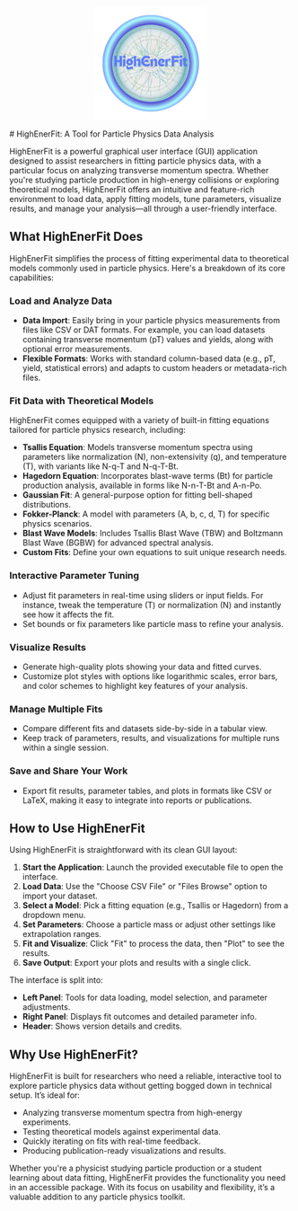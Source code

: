 <p align="center">
  <img src="https://github.com/nasirxo/HighEnerFit/blob/main/HighEnerFit_Logo.png" alt="HighEnerFit Logo" width="200"/>
</p>
# HighEnerFit: A Tool for Particle Physics Data Analysis

HighEnerFit is a powerful graphical user interface (GUI) application designed to assist researchers in fitting particle physics data, with a particular focus on analyzing transverse momentum spectra. Whether you're studying particle production in high-energy collisions or exploring theoretical models, HighEnerFit offers an intuitive and feature-rich environment to load data, apply fitting models, tune parameters, visualize results, and manage your analysis—all through a user-friendly interface.

## What HighEnerFit Does

HighEnerFit simplifies the process of fitting experimental data to theoretical models commonly used in particle physics. Here's a breakdown of its core capabilities:

### Load and Analyze Data
- **Data Import**: Easily bring in your particle physics measurements from files like CSV or DAT formats. For example, you can load datasets containing transverse momentum (pT) values and yields, along with optional error measurements.
- **Flexible Formats**: Works with standard column-based data (e.g., pT, yield, statistical errors) and adapts to custom headers or metadata-rich files.

### Fit Data with Theoretical Models
HighEnerFit comes equipped with a variety of built-in fitting equations tailored for particle physics research, including:
- **Tsallis Equation**: Models transverse momentum spectra using parameters like normalization (N), non-extensivity (q), and temperature (T), with variants like N-q-T and N-q-T-Bt.
- **Hagedorn Equation**: Incorporates blast-wave terms (Bt) for particle production analysis, available in forms like N-n-T-Bt and A-n-Po.
- **Gaussian Fit**: A general-purpose option for fitting bell-shaped distributions.
- **Fokker-Planck**: A model with parameters (A, b, c, d, T) for specific physics scenarios.
- **Blast Wave Models**: Includes Tsallis Blast Wave (TBW) and Boltzmann Blast Wave (BGBW) for advanced spectral analysis.
- **Custom Fits**: Define your own equations to suit unique research needs.

### Interactive Parameter Tuning
- Adjust fit parameters in real-time using sliders or input fields. For instance, tweak the temperature (T) or normalization (N) and instantly see how it affects the fit.
- Set bounds or fix parameters like particle mass to refine your analysis.

### Visualize Results
- Generate high-quality plots showing your data and fitted curves.
- Customize plot styles with options like logarithmic scales, error bars, and color schemes to highlight key features of your analysis.

### Manage Multiple Fits
- Compare different fits and datasets side-by-side in a tabular view.
- Keep track of parameters, results, and visualizations for multiple runs within a single session.

### Save and Share Your Work
- Export fit results, parameter tables, and plots in formats like CSV or LaTeX, making it easy to integrate into reports or publications.

## How to Use HighEnerFit

Using HighEnerFit is straightforward with its clean GUI layout:
1. **Start the Application**: Launch the provided executable file to open the interface.
2. **Load Data**: Use the "Choose CSV File" or "Files Browse" option to import your dataset.
3. **Select a Model**: Pick a fitting equation (e.g., Tsallis or Hagedorn) from a dropdown menu.
4. **Set Parameters**: Choose a particle mass or adjust other settings like extrapolation ranges.
5. **Fit and Visualize**: Click "Fit" to process the data, then "Plot" to see the results.
6. **Save Output**: Export your plots and results with a single click.

The interface is split into:
- **Left Panel**: Tools for data loading, model selection, and parameter adjustments.
- **Right Panel**: Displays fit outcomes and detailed parameter info.
- **Header**: Shows version details and credits.

## Why Use HighEnerFit?

HighEnerFit is built for researchers who need a reliable, interactive tool to explore particle physics data without getting bogged down in technical setup. It’s ideal for:
- Analyzing transverse momentum spectra from high-energy experiments.
- Testing theoretical models against experimental data.
- Quickly iterating on fits with real-time feedback.
- Producing publication-ready visualizations and results.

Whether you're a physicist studying particle production or a student learning about data fitting, HighEnerFit provides the functionality you need in an accessible package. With its focus on usability and flexibility, it’s a valuable addition to any particle physics toolkit.
